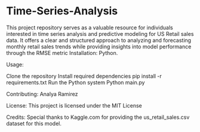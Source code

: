 # Time-Series-Analysis
This project repository serves as a valuable resource for individuals interested in time series analysis and predictive modeling for US Retail sales data. It offers a clear and structured approach to analyzing and forecasting monthly retail sales trends while providing insights into model performance through the RMSE metric
Installation: Python.

Usage:

Clone the repository
Install required dependencies pip install -r requirements.txt
Run the Python system Python main.py

Contributing: Analya Ramirez

License: This project is licensed under the MIT License

Credits: Special thanks to Kaggle.com for providing the us_retail_sales.csv dataset for this model.
